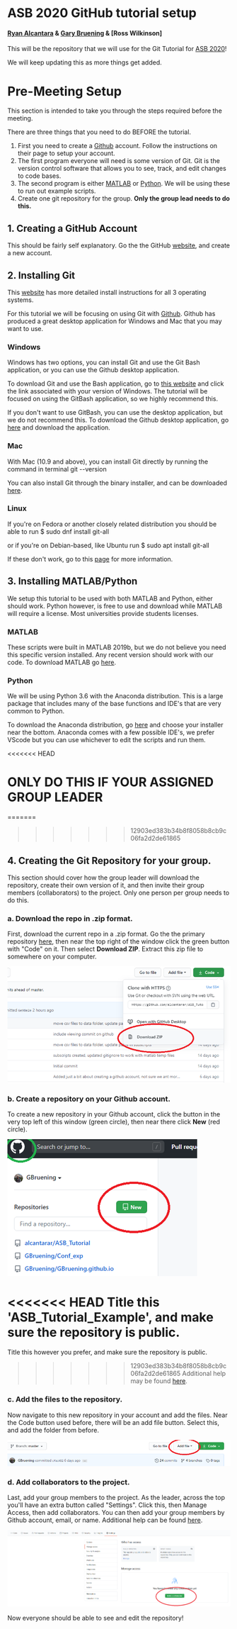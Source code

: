 # ASB 2020 GitHub tutorial setup
#### [Ryan Alcantara](https://twitter.com/Ryan_Alcantara_) & [Gary Bruening](https://twitter.com/garebearbru) & [Ross Wilkinson]

This will be the repository that we will use for the Git Tutorial for [ASB 2020](https://asb2020.gatech.edu/)!

We will keep updating this as more things get added.

# Pre-Meeting Setup
This section is intended to take you through the steps required before the meeting. 

There are three things that you need to do BEFORE the tutorial.
1. First you need to create a [Github](https://github.com/) account. Follow the instructions on their page to setup your account.
2. The first program everyone will need is some version of Git. Git is the version control software that allows you to see, track, and edit changes to code bases. 
3. The second program is either [MATLAB](https://www.mathworks.com/) or [Python](https://www.python.org/). We will be using these to run out example scripts.
4. Create one git repository for the group. **Only the group lead needs to do this.**

## 1. Creating a GitHub Account
This should be fairly self explanatory. Go the the GitHub [website](https://github.com/), and create a new account.

## 2. Installing Git
This [website](https://git-scm.com/book/en/v2/Getting-Started-Installing-Git) has more detailed install instructions for all 3 operating systems.

For this tutorial we will be focusing on using Git with [Github](https://github.com/). Github has produced a great desktop application for Windows and Mac that you may want to use.

### Windows
Windows has two options, you can install Git and use the Git Bash application, or you can use the Github desktop application.

To download Git and use the Bash application, go to [this website](https://git-scm.com/download/win) and click the link associated with your version of Windows.
The tutorial will be focused on using the GitBash application, so we highly recommend this.

If you don't want to use GitBash, you can use the desktop application, but we do not recommend this.
To download the Github desktop application, go [here](https://desktop.github.com/) and download the application.

### Mac
With Mac (10.9 and above), you can install Git directly by running the command in terminal
	git --version

You can also install Git through the binary installer, and can be downloaded [here](https://git-scm.com/download/mac).

### Linux
If you're on Fedora or another closely related distribution you should be able to run
	$ sudo dnf install git-all

or if you're on Debian-based, like Ubuntu run
	$ sudo apt install git-all

If these don't work, go to this [page](https://git-scm.com/download/linux) for more information.

## 3. Installing MATLAB/Python
We setup this tutorial to be used with both MATLAB and Python, either should work.
Python however, is free to use and download while MATLAB will require a license. Most universities provide students licenses.

### MATLAB
These scripts were built in MATLAB 2019b, but we do not believe you need this specific version installed.
Any recent version should work with our code.
To download MATLAB go [here](https://www.mathworks.com/downloads/). 

### Python
We will be using Python 3.6 with the Anaconda distribution. This is a large package that includes many of the base functions and IDE's that are very common to Python.

To download the Anaconda distribution, go [here](https://www.anaconda.com/products/individual) and choose your installer near the bottom. Anaconda comes with a few possible IDE's, we prefer VScode but you can use whichever to edit the scripts and run them.

<<<<<<< HEAD
# ONLY DO THIS IF YOUR ASSIGNED GROUP LEADER
=======
>>>>>>> 12903ed383b34b8f8058b8cb9c06fa2d2de61865
## 4. Creating the Git Repository for your group.
This section should cover how the group leader will download the repository, create their own version of it, and then invite their group members (collaborators) to the project. Only one person per group needs to do this.

### a. Download the repo in .zip format.
First, download the current repo in a .zip format. Go the the primary repository [here](https://github.com/alcantarar/ASB_Tutorial), then near the top right of the window click the green button with "Code" on it. Then select **Download ZIP**. Extract this zip file to somewhere on your computer.

![](media/zip_download.png)

### b. Create a repository on your Github account.
To create a new repository in your Github account, click the button in the very top left of this window (green circle), then near there click **New** (red circle).

![](media/new_repo.png)

<<<<<<< HEAD
Title this 'ASB_Tutorial_Example', and make sure the repository is public. 
=======
Title this however you prefer, and make sure the repository is public. 
>>>>>>> 12903ed383b34b8f8058b8cb9c06fa2d2de61865
Additional help may be found [here](https://docs.github.com/en/enterprise/2.13/user/articles/creating-a-new-repository).

### c. Add the files to the repository.
Now navigate to this new repository in your account and add the files. Near the Code button used before, there will be an add file button. Select this, and add the folder from before. 

![](media/add_file.png)

### d. Add collaborators to the project.
Last, add your group members to the project. As the leader, across the top you'll have an extra button called "Settings". Click this, then Manage Access, then add collaborators. You can then add your group members by Github account, email, or name.
Additional help can be found [here](https://docs.github.com/en/github/setting-up-and-managing-your-github-user-account/inviting-collaborators-to-a-personal-repository).

![](media/add_collab.png)

Now everyone should be able to see and edit the repository!
